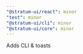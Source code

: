 ```yaml
---
"@stratum-ui/react": minor
"test": minor
"@stratum-ui/cli": minor
"@stratum-ui/core": minor
---
```


Adds CLI & toasts

